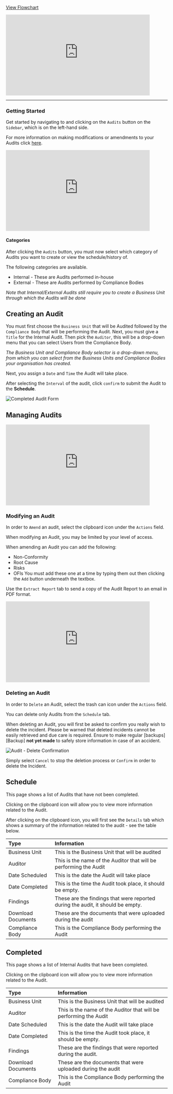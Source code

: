 <p><a target="\_blank" href='/_pdf/Audits.pdf'> 
View Flowchart
</a></p>

<iframe src="https://www.youtube-nocookie.com/embed/jPJQqNkCDbc?vq=hd1080&rel=0&color=white" width="448" height="252" frameborder="0" allow="fullscreen" allowfullscreen></iframe>

---

### Getting Started

Get started by navigating to and clicking on the `Audits` button on the `Sidebar`, which is on the left-hand side.

For more information on making modifications or amendments to your Audits click [here][Audits].

<iframe src="https://www.youtube-nocookie.com/embed/FnYaMpZ-z8E?vq=hd1080&rel=0&cc_load_policy=1&color=white" width="448" height="252" frameborder="0" allow="fullscreen" allowfullscreen></iframe>

#### Categories

After clicking the `Audits` button, you must now select which category of Audits you want to create or view the schedule/history of.

The following categories are available.

+ Internal - These are Audits performed in-house
+ External - These are Audits performed by Compliance Bodies

*Note that Internal/External Audits still require you to create a Business Unit through which the Audits will be done*

## Creating an Audit

You must first choose the `Business Unit` that will be Audited followed by the `Compliance Body` that will be performing the Audit. Next, you must give a `Title` for the Internal Audit. Then pick the `Auditor`, this will be a drop-down menu that you can select Users from the Compliance Body. 

*The Business Unit and Compliance Body selector is a drop-down menu, from which you can select from the Business Units and Compliance Bodies your organisation has created.*

Next, you assign a `Date` and `Time` the Audit will take place. 

After selecting the `Interval` of the audit, click `confirm` to submit the Audit to the **Schedule**.

<img src="/img/DocImg/General Information/Audits/Completed_Audit_Form.png" alt="Completed Audit Form" class="center"/>

## Managing Audits

<iframe src="https://www.youtube-nocookie.com/embed/2Q6LhVZNmGs?vq=hd1080&rel=0&cc_load_policy=1&color=white" width="448" height="252" frameborder="0" allow="fullscreen" allowfullscreen></iframe>

### Modifying an Audit

In order to `Amend` an audit, select the clipboard icon under the `Actions` field.

When modifying an Audit, you may be limited by your level of access.

When amending an Audit you can add the following:

+ Non-Conformity
+ Root Cause
+ Risks
+ OFIs
You must add these one at a time by typing them out then clicking the `Add` button underneath the textbox.

Use the `Extract Report` tab to send a copy of the Audit Report to an email in PDF format.

<iframe src="https://www.youtube-nocookie.com/embed/m3clG4lSCcs?vq=hd1080&rel=0&cc_load_policy=1&color=white" width="448" height="252" frameborder="0" allow="fullscreen" allowfullscreen></iframe>

### Deleting an Audit

In order to `Delete` an Audit, select the trash can icon under the `Actions` field.

You can delete only Audits from the `Schedule` tab.

When deleting an Audit, you will first be asked to confirm you really wish to delete the incident. Please be warned that deleted incidents cannot be easily retrieved and due care is required. Ensure to make regular [backups][Backup] **not yet made** to safely store information in case of an accident.

<img src="/img/DocImg/General Information/Actions/Audit_Actions/Audit_Delete_Confirmation.png" alt="Audit - Delete Confirmation" class="center"/>

Simply select `Cancel` to stop the deletion process or `Confirm` in order to delete the Incident.

## Schedule

This page shows a list of Audits that have not been completed.

Clicking on the clipboard icon will allow you to view more information related to the Audit.

After clicking on the clipboard icon, you will first see the `Details` tab which shows a summary of the information related to the audit - see the table below.

| Type 					 | Information 																|
| :--------------------- | :----------------------------------------------------------------------- |
| Business Unit 		 | This is the Business Unit that will be audited 							|
| Auditor 				 | This is the name of the Auditor that will be performing the Audit		|
| Date Scheduled 		 | This is the date the Audit will take place								|
| Date Completed		 | This is the time the Audit took place, it should be empty.				|
| Findings 				 | These are the findings that were reported during the audit, it should be empty.|
| Download Documents	 | These are the documents that were uploaded during the audit 				|
| Compliance Body 	 	 | This is the Compliance Body performing the Audit 						|

## Completed

This page shows a list of Internal Audits that have been completed.

Clicking on the clipboard icon will allow you to view more information related to the Audit.

| Type 					 | Information 																|
| :--------------------- | :----------------------------------------------------------------------- |
| Business Unit  		 | This is the Business Unit that will be audited 							|
| Auditor 				 | This is the name of the Auditor that will be performing the Audit		|
| Date Scheduled 		 | This is the date the Audit will take place								|
| Date Completed		 | This is the time the Audit took place, it should be empty.				|
| Findings 				 | These are the findings that were reported during the audit. 				|
| Download Documents	 | These are the documents that were uploaded during the audit 				|
| Compliance Body 	 	 | This is the Compliance Body performing the Audit 						|

[Audits]: #managing-audits
